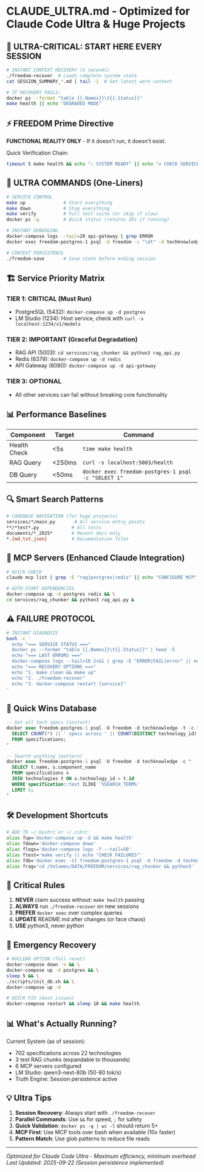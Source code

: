 # CLAUDE_ULTRA.md - Optimized for Claude Code Ultra & Huge Projects

## 🚀 ULTRA-CRITICAL: START HERE EVERY SESSION

```bash
# INSTANT CONTEXT RECOVERY (5 seconds)
./freedom-recover  # Loads complete system state
cat SESSION_SUMMARY_*.md | tail -1  # Get latest work context

# IF RECOVERY FAILS:
docker ps --format "table {{.Names}}\t{{.Status}}"
make health || echo "DEGRADED MODE"
```

## ⚡ FREEDOM Prime Directive

**FUNCTIONAL REALITY ONLY** - If it doesn't run, it doesn't exist.

Quick Verification Chain:
```bash
timeout 5 make health && echo "✓ SYSTEM READY" || echo "✗ CHECK SERVICES"
```

## 🎯 ULTRA COMMANDS (One-Liners)

```bash
# SERVICE CONTROL
make up              # Start everything
make down            # Stop everything
make verify          # Full test suite (or skip if slow)
docker ps -q         # Quick status (returns IDs if running)

# INSTANT DEBUGGING
docker-compose logs --tail=20 api-gateway | grep ERROR
docker exec freedom-postgres-1 psql -U freedom -c "\dt" -d techknowledge

# CONTEXT PERSISTENCE
./freedom-save       # Save state before ending session
```

## 🏗️ Service Priority Matrix

### TIER 1: CRITICAL (Must Run)
- PostgreSQL (5432): `docker-compose up -d postgres`
- LM Studio (1234): Host service, check with `curl -s localhost:1234/v1/models`

### TIER 2: IMPORTANT (Graceful Degradation)
- RAG API (5003): `cd services/rag_chunker && python3 rag_api.py`
- Redis (6379): `docker-compose up -d redis`
- API Gateway (8080): `docker-compose up -d api-gateway`

### TIER 3: OPTIONAL
- All other services can fail without breaking core functionality

## 📊 Performance Baselines

| Component | Target | Command |
|-----------|--------|---------|
| Health Check | <5s | `time make health` |
| RAG Query | <250ms | `curl -s localhost:5003/health` |
| DB Query | <50ms | `docker exec freedom-postgres-1 psql -c "SELECT 1"` |

## 🔍 Smart Search Patterns

```bash
# CODEBASE NAVIGATION (for huge projects)
services/*/main.py       # All service entry points
**/*test*.py            # All tests
documents/*_2025*       # Recent docs only
*.{md,txt,json}         # Documentation files
```

## 🤖 MCP Servers (Enhanced Claude Integration)

```bash
# QUICK CHECK
claude mcp list | grep -E "rag|postgres|redis" || echo "CONFIGURE MCP"

# AUTO-START DEPENDENCIES
docker-compose up -d postgres redis && \
cd services/rag_chunker && python3 rag_api.py &
```

## ⚠️ FAILURE PROTOCOL

```bash
# INSTANT DIAGNOSIS
bash -c '
  echo "=== SERVICE STATUS ==="
  docker ps --format "table {{.Names}}\t{{.Status}}" | head -5
  echo "=== LAST ERRORS ==="
  docker-compose logs --tail=10 2>&1 | grep -E "ERROR|FAIL|error" || echo "No errors"
  echo "=== RECOVERY OPTIONS ==="
  echo "1. make clean && make up"
  echo "2. ./freedom-recover"
  echo "3. docker-compose restart [service]"
'
```

## 🏃 Quick Wins Database

```sql
-- Get all tech specs (instant)
docker exec freedom-postgres-1 psql -U freedom -d techknowledge -t -c "
  SELECT COUNT(*) || ' specs across ' || COUNT(DISTINCT technology_id) || ' technologies'
  FROM specifications;
"

-- Search anything (pattern)
docker exec freedom-postgres-1 psql -U freedom -d techknowledge -c "
  SELECT t.name, s.component_name
  FROM specifications s
  JOIN technologies t ON s.technology_id = t.id
  WHERE specification::text ILIKE '%SEARCH_TERM%'
  LIMIT 5;
"
```

## 🛠️ Development Shortcuts

```bash
# ADD TO ~/.bashrc or ~/.zshrc:
alias fup='docker-compose up -d && make health'
alias fdown='docker-compose down'
alias flogs='docker-compose logs -f --tail=50'
alias ftest='make verify || echo "CHECK FAILURES"'
alias fdb='docker exec -it freedom-postgres-1 psql -U freedom -d techknowledge'
alias frag='cd /Volumes/DATA/FREEDOM/services/rag_chunker && python3'
```

## 📝 Critical Rules

1. **NEVER** claim success without: `make health` passing
2. **ALWAYS** run `./freedom-recover` on new sessions
3. **PREFER** `docker exec` over complex queries
4. **UPDATE** README.md after changes (or face chaos)
5. **USE** python3, never python

## 🚨 Emergency Recovery

```bash
# NUCLEAR OPTION (full reset)
docker-compose down -v && \
docker-compose up -d postgres && \
sleep 5 && \
./scripts/init_db.sh && \
docker-compose up -d

# QUICK FIX (most issues)
docker-compose restart && sleep 10 && make health
```

## 📊 What's Actually Running?

Current System (as of session):
- 702 specifications across 22 technologies
- 3 test RAG chunks (expandable to thousands)
- 6 MCP servers configured
- LM Studio: qwen3-next-80b (50-80 tok/s)
- Truth Engine: Session persistence active

## 💡 Ultra Tips

1. **Session Recovery**: Always start with `./freedom-recover`
2. **Parallel Commands**: Use `&&` for speed, `;` for safety
3. **Quick Validation**: `docker ps -q | wc -l` should return 5+
4. **MCP First**: Use MCP tools over bash when available (10x faster)
5. **Pattern Match**: Use glob patterns to reduce file reads

---
*Optimized for Claude Code Ultra - Maximum efficiency, minimum overhead*
*Last Updated: 2025-09-22 (Session persistence implemented)*